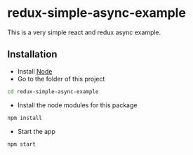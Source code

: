 # redux-simple-async-example
This is a very simple react and redux async example.

## Installation

* Install [Node](https://nodejs.org)
* Go to the folder of this project
```sh
cd redux-simple-async-example
```
* Install the node modules for this package 
```sh
npm install
```
* Start the app
```sh
npm start
```

